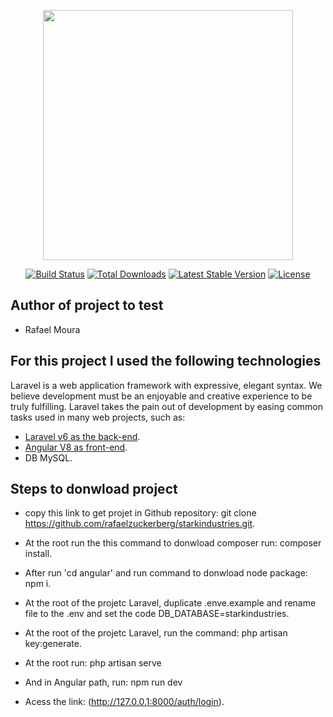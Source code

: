 <p align="center"><img src="https://res.cloudinary.com/dtfbvvkyp/image/upload/v1566331377/laravel-logolockup-cmyk-red.svg" width="400"></p>

<p align="center">
<a href="https://travis-ci.org/laravel/framework"><img src="https://travis-ci.org/laravel/framework.svg" alt="Build Status"></a>
<a href="https://packagist.org/packages/laravel/framework"><img src="https://poser.pugx.org/laravel/framework/d/total.svg" alt="Total Downloads"></a>
<a href="https://packagist.org/packages/laravel/framework"><img src="https://poser.pugx.org/laravel/framework/v/stable.svg" alt="Latest Stable Version"></a>
<a href="https://packagist.org/packages/laravel/framework"><img src="https://poser.pugx.org/laravel/framework/license.svg" alt="License"></a>
</p>

## Author of project to test
- Rafael Moura

## For this project I used the following technologies

Laravel is a web application framework with expressive, elegant syntax. We believe development must be an enjoyable and creative experience to be truly fulfilling. Laravel takes the pain out of development by easing common tasks used in many web projects, such as:

- [Laravel v6 as the back-end](https://laravel.com/docs/routing).
- [Angular V8 as front-end](https://angular.io/).
- DB MySQL.
 

## Steps to donwload project

- copy this link to get projet in Github repository: git clone https://github.com/rafaelzuckerberg/starkindustries.git.
- At the root run the this command to donwload composer run: composer install.
- After run 'cd angular' and run command to donwload node package: npm i.

- At the root of the projetc Laravel, duplicate .enve.example and rename file to the .env and set the code DB_DATABASE=starkindustries.
- At the root of the projetc Laravel, run the command: php artisan key:generate.
- At the root run: php artisan serve
- And in Angular path, run: npm run dev
- Acess the link: (http://127.0.0.1:8000/auth/login).

